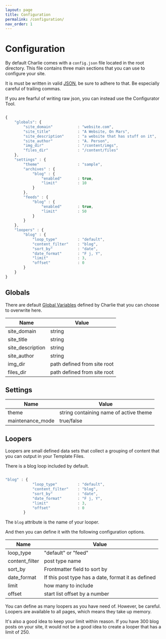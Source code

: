 ```yaml
---
layout: page
title: Configuration
permalink: /configuration/
nav_order: 1
---
```



# Configuration

By default Charlie comes with a `config.json` file located in the root directory. This file contains three main sections that you can use to configure your site.

It is must be written in valid [JSON](https://www.json.org/json-en.html), be sure to adhere to that. Be especially careful of trailing commas.

If you are fearful of writing raw json, you can instead use the Configurator Tool.

```js

{
    "globals": {
        "site_domain"           : "website.com",
        "site_title"            : "A Website, On Mars",
        "site_description"      : "a website that has stuff on it",
        "site_author"           : "A. Person",
        "img_dir"               : "/content/imgs",
        "files_dir"             : "/content/files"
    },
    "settings" : {
        "theme"                 : "sample",
        "archives" : {
            "blog" : {
                "enabled"       : true,
                "limit"         : 10
            }
        },
        "feeds" : {
            "blog" : {
                "enabled"       : true,
                "limit"         : 50
            }
        }
    },
    "loopers" : {
        "blog" : {
            "loop_type"         : "default",
            "content_filter"    : "blog",
            "sort_by"           : "date",
            "date_format"       : "F j, Y",
            "limit"             : 3,
            "offset"            : 0
        }
    }
}


```


## Globals

There are default [Global Variables](/globals) defined by Charlie that you can choose to overwrite here.

Name          | Value
------------- | -------------
site_domain  | string
site_title | string
site_description | string
site_author | string
img_dir | path defined from site root
files_dir | path defined from site root


## Settings

Name          | Value
------------- | -------------
theme  | string containing name of active theme
maintenance_mode | true/false


## Loopers

Loopers are small defined data sets that collect a grouping of content that you can output in your Template Files.

There is a blog loop included by default.

```js

"blog" : {
            "loop_type"         : "default",
            "content_filter"    : "blog",
            "sort_by"           : "date",
            "date_format"       : "F j, Y",
            "limit"             : 3,
            "offset"            : 0
        }


```

The `blog` attribute is the name of your looper.

And then you can define it with the following configuration options.


Name          | Value
------------- | -------------
loop_type  | "default" or "feed"
content_filter | post type name
sort_by | Frontmatter field to sort by
date_format | If this post type has a date, format it as defined
limit | how many to include
offset | start list offset by a number


You can define as many loopers as you have need of. However, be careful. Loopers are available to all pages, which means they take up memory.

It's also a good idea to keep your limit within reason. If you have 300 blog posts on your site, it would not be a good idea to create a looper that has a limit of 250.
